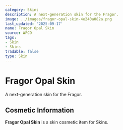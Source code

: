 ```yaml
---
category: Skins
description: A next-generation skin for the Fragor.
image: ../images/fragor-opal-skin-4e240a082a.png
last_updated: '2025-09-17'
name: Fragor Opal Skin
source: WFCD
tags:
- Skin
- Skins
tradable: false
type: Skin
---
```


# Fragor Opal Skin

A next-generation skin for the Fragor.

## Cosmetic Information

**Fragor Opal Skin** is a skin cosmetic item for Skins.

